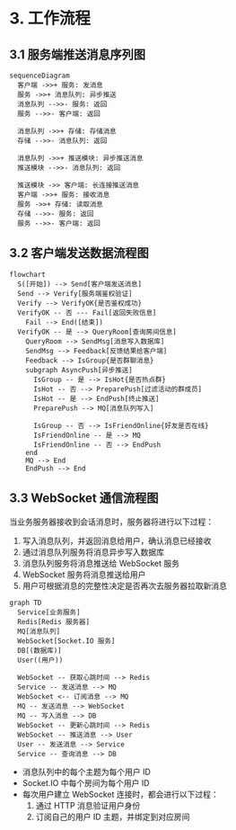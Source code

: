 # 3. 工作流程

## 3.1 服务端推送消息序列图

```mermaid
sequenceDiagram
  客户端 ->>+ 服务: 发消息
  服务 ->>+ 消息队列: 异步推送
  消息队列 -->>- 服务: 返回
  服务 -->>- 客户端: 返回

  消息队列 ->>+ 存储: 存储消息
  存储 -->>- 消息队列: 返回

  消息队列 ->>+ 推送模块: 异步推送消息
  推送模块 -->>- 消息队列: 返回

  推送模块 ->> 客户端: 长连接推送消息
  客户端 ->>+ 服务: 接收消息
  服务 ->>+ 存储: 读取消息
  存储 -->>- 服务: 返回
  服务 -->>- 客户端: 返回
```

## 3.2 客户端发送数据流程图

```mermaid
flowchart
  S([开始]) --> Send[客户端发送消息]
  Send --> Verify[服务端鉴权验证]
  Verify --> VerifyOK{是否鉴权成功}
  VerifyOK -- 否 --- Fail[返回失败信息]
    Fail --> End([结束])
  VerifyOK -- 是 --> QueryRoom[查询房间信息]
    QueryRoom --> SendMsg[消息写入数据库]
    SendMsg --> Feedback[反馈结果给客户端]
    Feedback --> IsGroup{是否群聊消息}
    subgraph AsyncPush[异步推送]
      IsGroup -- 是 --> IsHot{是否热点群}
      IsHot -- 否 --> PreparePush[过滤活动的群成员]
      IsHot -- 是 --> EndPush[终止推送]
      PreparePush --> MQ[消息队列写入]

      IsGroup -- 否 --> IsFriendOnline{好友是否在线}
      IsFriendOnline -- 是 --> MQ
      IsFriendOnline -- 否 --> EndPush
    end
    MQ --> End
    EndPush --> End
```

## 3.3 WebSocket 通信流程图

当业务服务器接收到会话消息时，服务器将进行以下过程：

1. 写入消息队列，并返回消息给用户，确认消息已经接收
2. 通过消息队列服务将消息异步写入数据库
3. 消息队列服务将消息推送给 WebSocket 服务
4. WebSocket 服务将消息推送给用户
5. 用户可根据消息的完整性决定是否再次去服务器拉取新消息

```mermaid
graph TD
  Service[业务服务]
  Redis[Redis 服务器]
  MQ[消息队列]
  WebSocket[Socket.IO 服务]
  DB[(数据库)]
  User((用户))

  WebSocket -- 获取心跳时间 --> Redis
  Service -- 发送消息 --> MQ
  WebSocket <-- 订阅消息 --> MQ
  MQ -- 发送消息 --> WebSocket
  MQ -- 写入消息 --> DB
  WebSocket -- 更新心跳时间 --> Redis
  WebSocket -- 推送消息 --> User
  User -- 发送消息 --> Service
  Service -- 查询消息 --> DB
```

- 消息队列中的每个主题为每个用户 ID
- Socket.IO 中每个房间为每个用户 ID
- 每次用户建立 WebSocket 连接时，都会进行以下过程：
  1. 通过 HTTP 消息验证用户身份
  2. 订阅自己的用户 ID 主题，并绑定到对应房间
